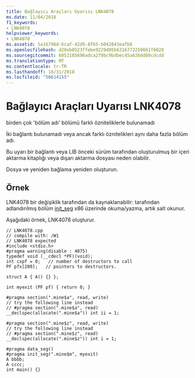 ```yaml
---
title: Bağlayıcı Araçları Uyarısı LNK4078
ms.date: 11/04/2016
f1_keywords:
- LNK4078
helpviewer_keywords:
- LNK4078
ms.assetid: 5a16796d-6caf-42d9-8f65-b042843eafb8
ms.openlocfilehash: d20eb0523ffebe9229d05b6316772259661f6020
ms.sourcegitcommit: 6052185696adca270bc9bdbec45a626dd89cdcdd
ms.translationtype: MT
ms.contentlocale: tr-TR
ms.lasthandoff: 10/31/2018
ms.locfileid: "50614155"
---
```

# <a name="linker-tools-warning-lnk4078"></a>Bağlayıcı Araçları Uyarısı LNK4078

birden çok 'bölüm adı' bölümü farklı özniteliklerle bulunamadı

İki bağlantı bulunamadı veya ancak farklı öznitelikleri aynı daha fazla bölüm adı.

Bu uyarı bir bağlantı veya LIB önceki sürüm tarafından oluşturulmuş bir içeri aktarma kitaplığı veya dışarı aktarma dosyası neden olabilir.

Dosya ve yeniden bağlama yeniden oluşturun.

## <a name="example"></a>Örnek

LNK4078 bir değişiklik tarafından da kaynaklanabilir: tarafından adlandırılmış bölüm [init_seg](../../preprocessor/init-seg.md) x86 üzerinde okuma/yazma, artık salt okunur.

Aşağıdaki örnek, LNK4078 oluşturur.

```
// LNK4078.cpp
// compile with: /W1
// LNK4078 expected
#include <stdio.h>
#pragma warning(disable : 4075)
typedef void (__cdecl *PF)(void);
int cxpf = 0;   // number of destructors to call
PF pfx[200];   // pointers to destructors.

struct A { A() {} };

int myexit (PF pf) { return 0; }

#pragma section(".mine$a", read, write)
// try the following line instead
// #pragma section(".mine$a", read)
__declspec(allocate(".mine$a")) int ii = 1;

#pragma section(".mine$z", read, write)
// try the following line instead
// #pragma section(".mine$z", read)
__declspec(allocate(".mine$z")) int i = 1;

#pragma data_seg()
#pragma init_seg(".mine$m", myexit)
A bbbb;
A cccc;
int main() {}
```
